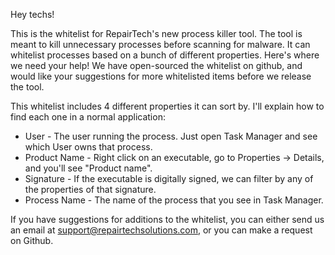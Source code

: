 Hey techs!

This is the whitelist for RepairTech's new process killer tool. The tool is meant to kill unnecessary processes before scanning for malware. It can whitelist processes based on a bunch of different properties. Here's where we need your help! We have open-sourced the whitelist on github, and would like your suggestions for more whitelisted items before we release the tool.

This whitelist includes 4 different properties it can sort by. I'll explain how to find each one in a normal application:

 - User - The user running the process. Just open Task Manager and see which User owns that process.
 - Product Name - Right click on an executable, go to Properties -> Details, and you'll see "Product name".
 - Signature - If the executable is digitally signed, we can filter by any of the properties of that signature.
 - Process Name - The name of the process that you see in Task Manager.

If you have suggestions for additions to the whitelist, you can either send us an email at support@repairtechsolutions.com, or you can make a request on Github.

